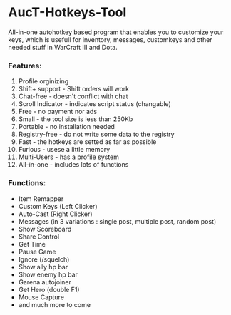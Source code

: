 # AucT-Hotkeys-Tool
All-in-one autohotkey based program that enables you to customize your keys, which is usefull for inventory, messages, customkeys and other needed stuff in WarCraft III and Dota.

### Features:

1. Profile orginizing
2. Shift+ support - Shift orders will work
3. Chat-free - doesn't conflict with chat
4. Scroll Indicator - indicates script status (changable)
5. Free - no payment nor ads
6. Small - the tool size is less than 250Kb
7. Portable - no installation needed
8. Registry-free - do not write some data to the registry
9. Fast - the hotkeys are setted as far as possible
10. Furious - usese a little memory
11. Multi-Users - has a profile system
12. All-in-one - includes lots of functions

### Functions:
* Item Remapper
* Custom Keys (Left Clicker)
* Auto-Cast (Right Clicker)
* Messages (in 3 variations : single post, multiple post, random post)
* Show Scoreboard
* Share Control
* Get Time
* Pause Game
* Ignore (/squelch)
* Show ally hp bar
* Show enemy hp bar
* Garena autojoiner
* Get Hero (double F1)
* Mouse Capture
* and much more to come
